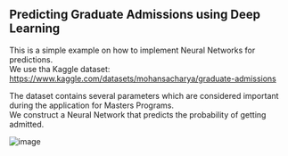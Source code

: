 ## Predicting Graduate Admissions using Deep Learning

This is a simple example on how to implement Neural Networks for predictions. \
We use tha Kaggle dataset: https://www.kaggle.com/datasets/mohansacharya/graduate-admissions

The dataset contains several parameters which are considered important during the application for Masters Programs.\
We construct a Neural Network that predicts the probability of getting admitted.

![image](https://github.com/alexisdpc/GraduateAdmissions-Kaggle/assets/124795834/3c09266f-b54b-46de-b0a3-5356f7aade45)


